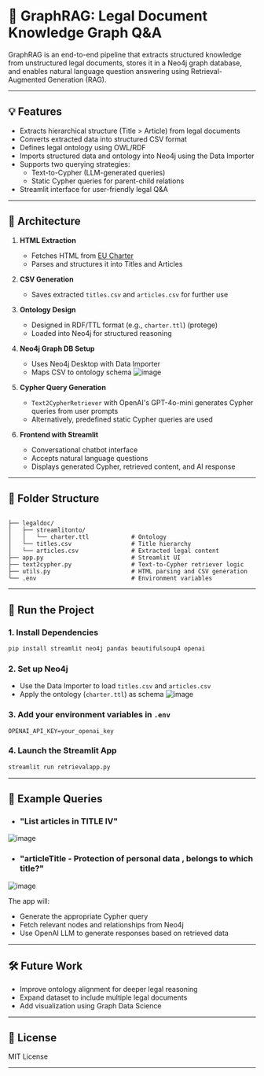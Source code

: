 # 📘 GraphRAG: Legal Document Knowledge Graph Q&A

GraphRAG is an end-to-end pipeline that extracts structured knowledge from unstructured legal documents, stores it in a Neo4j graph database, and enables natural language question answering using Retrieval-Augmented Generation (RAG).

---

## 💡 Features

- Extracts hierarchical structure (Title > Article) from legal documents
- Converts extracted data into structured CSV format
- Defines legal ontology using OWL/RDF
- Imports structured data and ontology into Neo4j using the Data Importer
- Supports two querying strategies:
  - Text-to-Cypher (LLM-generated queries)
  - Static Cypher queries for parent-child relations
- Streamlit interface for user-friendly legal Q&A

---

## 🧱 Architecture

1. **HTML Extraction**

   - Fetches HTML from [EU Charter](https://eur-lex.europa.eu/legal-content/EN/TXT/HTML/?uri=CELEX:12012P/TXT)
   - Parses and structures it into Titles and Articles

2. **CSV Generation**

   - Saves extracted `titles.csv` and `articles.csv` for further use

3. **Ontology Design**

   - Designed in RDF/TTL format (e.g., `charter.ttl`) (protege)
   - Loaded into Neo4j for structured reasoning

4. **Neo4j Graph DB Setup**

   - Uses Neo4j Desktop with Data Importer
   - Maps CSV to ontology schema
![image](https://github.com/user-attachments/assets/7b27b9db-426d-4454-90aa-bb136153ba98)

   

5. **Cypher Query Generation**

   - `Text2CypherRetriever` with OpenAI's GPT-4o-mini generates Cypher queries from user prompts
   - Alternatively, predefined static Cypher queries are used

6. **Frontend with Streamlit**

   - Conversational chatbot interface
   - Accepts natural language questions
   - Displays generated Cypher, retrieved content, and AI response

---

## 📁 Folder Structure

```

├── legaldoc/
│   ├── streamlitonto/
│   │   └── charter.ttl            # Ontology
│   └── titles.csv                 # Title hierarchy
│   └── articles.csv               # Extracted legal content
├── app.py                         # Streamlit UI
├── text2cypher.py                 # Text-to-Cypher retriever logic
├── utils.py                       # HTML parsing and CSV generation
└── .env                           # Environment variables
```

---

## 🚀 Run the Project

### 1. Install Dependencies

```bash
pip install streamlit neo4j pandas beautifulsoup4 openai
```

### 2. Set up Neo4j

- Use the Data Importer to load `titles.csv` and `articles.csv`
- Apply the ontology (`charter.ttl`) as schema
![image](https://github.com/user-attachments/assets/69f98cf9-590e-47d1-937c-1d7ad52d34af)

### 3. Add your environment variables in `.env`

```env
OPENAI_API_KEY=your_openai_key
```

### 4. Launch the Streamlit App

```bash
streamlit run retrievalapp.py
```

---

## 🧠 Example Queries

- ### "List articles in TITLE IV"
![image](https://github.com/user-attachments/assets/7bbfa304-dab2-47b7-976a-2ecd4882f886)

- ### "articleTitle - Protection of personal data , belongs to which title?"
![image](https://github.com/user-attachments/assets/eff0a209-0109-4b2f-b776-7c7d41c41d3c)


The app will:

- Generate the appropriate Cypher query
- Fetch relevant nodes and relationships from Neo4j
- Use OpenAI LLM to generate responses based on retrieved data

---

## 🛠️ Future Work

- Improve ontology alignment for deeper legal reasoning
- Expand dataset to include multiple legal documents
- Add visualization using Graph Data Science

---

## 📜 License

MIT License

---




